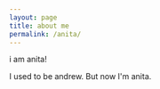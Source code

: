 ```yaml
---
layout: page
title: about me
permalink: /anita/
---
```


i am anita!

I used to be andrew. But now I'm anita. 